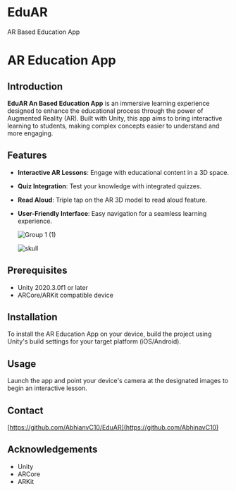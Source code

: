 # EduAR
AR Based Education App
# AR Education App

## Introduction
**EduAR An Based Education App** is an immersive learning experience designed to enhance the educational process through the power of Augmented Reality (AR). Built with Unity, this app aims to bring interactive learning to students, making complex concepts easier to understand and more engaging.

## Features
- **Interactive AR Lessons**: Engage with educational content in a 3D space.
- **Quiz Integration**: Test your knowledge with integrated quizzes.
- **Read Aloud**: Triple tap on the AR 3D model to read aloud feature.
- **User-Friendly Interface**: Easy navigation for a seamless learning experience.
  
  ![Group 1 (1)](https://github.com/AbhinavC10/EduAR/assets/135442606/8922ed5c-f04f-445b-88f0-23a92e713162)

  ![skull](https://github.com/AbhinavC10/EduAR/assets/135442606/9aea1029-9f47-4ddd-8b93-e9577d518193)

## Prerequisites
- Unity 2020.3.0f1 or later
- ARCore/ARKit compatible device

## Installation
To install the AR Education App on your device, build the project using Unity's build settings for your target platform (iOS/Android).

## Usage
Launch the app and point your device's camera at the designated images to begin an interactive lesson.

## Contact
[https://github.com/AbhianvC10/EduAR](https://github.com/AbhinavC10)

## Acknowledgements
- Unity
- ARCore
- ARKit
